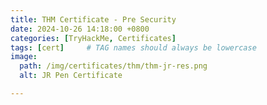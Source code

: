 ```yaml
---
title: THM Certificate - Pre Security
date: 2024-10-26 14:18:00 +0800
categories: [TryHackMe, Certificates]
tags: [cert]     # TAG names should always be lowercase
image:
  path: /img/certificates/thm/thm-jr-res.png
  alt: JR Pen Certificate

---
```

